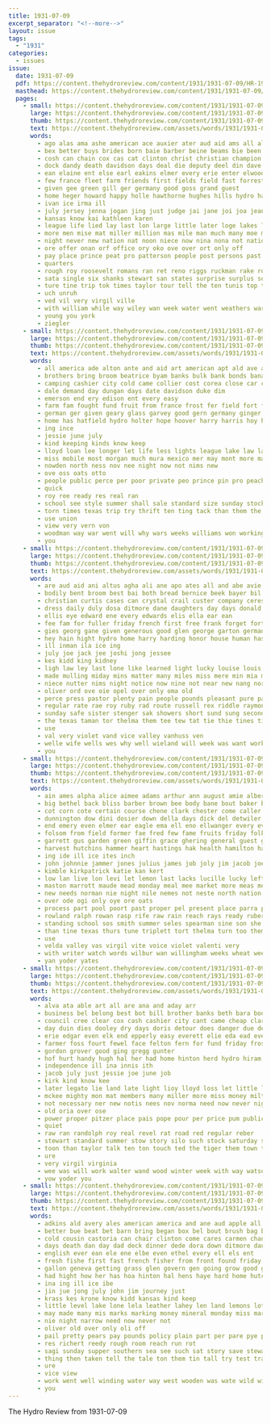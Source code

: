 ```yaml
---
title: 1931-07-09
excerpt_separator: "<!--more-->"
layout: issue
tags:
  - "1931"
categories:
  - issues
issue:
  date: 1931-07-09
  pdf: https://content.thehydroreview.com/content/1931/1931-07-09/HR-1931-07-09.pdf
  masthead: https://content.thehydroreview.com/content/1931/1931-07-09/masthead/HR-1931-07-09.jpg
  pages:
    - small: https://content.thehydroreview.com/content/1931/1931-07-09/small/HR-1931-07-09-01.jpg
      large: https://content.thehydroreview.com/content/1931/1931-07-09/large/HR-1931-07-09-01.jpg
      thumb: https://content.thehydroreview.com/content/1931/1931-07-09/thumbnails/HR-1931-07-09-01.jpg
      text: https://content.thehydroreview.com/assets/words/1931/1931-07-09/HR-1931-07-09-01.txt
      words:
        - ago alas ama ashe american ace auxier ater aud aid ams all alva able amy ach age auten ana and are
        - bex better buys brides born baie barber beine beams bie been bridge business body best bride bassler bell brace binger bare baum buffalo bread beeson both birth bar boys bandy beason bal bilek but bein beat bank bue brings bridgeport box bas back
        - cosh can chain cox cas cat clinton christ christian champion city cantrell canada college close cleveland capa cash carri came conti chas cord case carrol chamber cartwright county come cutting con cooling cot cree
        - dock dandy death davidson days deal die deputy deel din dave doing day davenport dee dan diamond daughter daw davi
        - ean elaine ent else earl eakins elmer every erie enter elwood edgmon ernest eubank
        - few france fleet farm friends first fields field fast forrest former franc friday flight falling flay fain for from frida fine falls forget fah fun friend fees foe
        - given gee green gill ger germany good goss grand guest
        - home heger howard happy holle hawthorne hughes hills hydro harris high hess had her him harm hone hinton harold hix held halt hose hardware has helen hendrix hiss hafer halls hai hamilton holter how
        - ivan ice irma ill
        - july jersey jenna jogan jing just judge jai jane joi joa jean josh june john jesse jess
        - kansas know kai kathleen karen
        - league life lied lay last lon large little later loge lakes lye land lem left luck less lense lane light look lake lae let line live like
        - more men mise mat miller million mas mile man much many moe mare mis mean marshall mowday may menacho male madeline miss morning mee mill marke market
        - night never new nation nat noon niece now nina nona not nations nin near nowka
        - ore offer onan orf office ory oko ove over ort only off
        - pay place prince peat pro patterson people post persons past partner proper pee present phan plan phe pastor pitzer purchase president pretty poor patch pound page peace
        - quarters
        - rough roy roosevelt romans ran ret reno riggs ruckman rake rowland row roman rain rag robison room raney race river regular ruby
        - sata single six shanks stewart san states surprise surplus south sister saturday sed shower see sele school saw save step sunday small seal start singles standard seen soe som she staal sery still staples style smith shade sorrow station season state set store sam sil ship seems serry
        - ture tine trip tok times taylor tour tell the ten tunis top test tose ton tice town tian team trucks teed too tod trees tad take than thing takes then texas thie tin till thomas thou tee them
        - uch unruh
        - ved vil very virgil ville
        - with william while way wiley wan week water went weathers ward wil walk wee warren wish wetter work wide word ware wit wells warne wax wie wind world war will west warkentin welcome was
        - young you york
        - ziegler
    - small: https://content.thehydroreview.com/content/1931/1931-07-09/small/HR-1931-07-09-02.jpg
      large: https://content.thehydroreview.com/content/1931/1931-07-09/large/HR-1931-07-09-02.jpg
      thumb: https://content.thehydroreview.com/content/1931/1931-07-09/thumbnails/HR-1931-07-09-02.jpg
      text: https://content.thehydroreview.com/assets/words/1931/1931-07-09/HR-1931-07-09-02.txt
      words:
        - all america ade alton ante and aid art american apt ald ave ain ago alba ales are adkins
        - brothers bring broom beatrice byam banks bulk bank bonds banat bills but bandy bate books best blanchard bradley business buy borrow bein
        - camping cashier city cold came collier cost corea close car crate court common cecil coffee canning cia cash
        - dale demand day dungan days date davidson duke dim
        - emerson end ery edison ent every easy
        - farm fam fought fund fruit from france frost fer field fort foe for fuse felton first frane few fourt fun
        - german ger given geary glass garvey good gern germany ginger goodson grand gain
        - home has hatfield hydro holter hope hoover harry harris hoy hardware huge her houston hinton house hero
        - ing ince
        - jessie june july
        - kind keeping kinds know keep
        - lloyd loan lee longer let life less lights league lake law last lass
        - miss mobile most morgan much mura mexico mer may mont more marshall men many mile marie must meals
        - nowden north ness nov nee night now not nims new
        - ove oss oats otto
        - people public perce per poor private peo prince pin pro peaches peete phon plan proper pick peace pitzer place pound
        - quick
        - roy ree ready res real ran
        - school see style summer shall sale standard size sunday stocks snowden scott sunrise smith surplus son sister saturday shier stan store straits sons small seems sells share setting stock
        - torn times texas trip try thrift ten ting tack than them the tail
        - use union
        - view very vern von
        - woodman way war went will why wars weeks williams won working west with wise work week worth wells was
        - you
    - small: https://content.thehydroreview.com/content/1931/1931-07-09/small/HR-1931-07-09-03.jpg
      large: https://content.thehydroreview.com/content/1931/1931-07-09/large/HR-1931-07-09-03.jpg
      thumb: https://content.thehydroreview.com/content/1931/1931-07-09/thumbnails/HR-1931-07-09-03.jpg
      text: https://content.thehydroreview.com/assets/words/1931/1931-07-09/HR-1931-07-09-03.txt
      words:
        - are aud aid ani altus agha ali ane apo ates all and abe avie andrews anes aly ana
        - bodily bent broom best bai both bread bernice beek bayer bil book ben brooker buel bak bunday bon boswell brooks business bore better bitten bane baby bette
        - christian curtis cases can crystal crail custer company ceres come came cost call cream clerk carver clea carl coff
        - dress daily duly dosa ditmore dane daughters day days donald during deem doctor
        - ellis eye edward ene every edwards elis ella ear ean
        - fee fam for fuller friday french first free frank forget forty farm fay from fine
        - gies georg gane given generous good glen george garton german
        - hey hain hight hydro home harry harding honor house human has hagens her hope hor harr haggard harvest happy how hee harold had harder homes heck health hire
        - ill inman ila ice ing
        - july joe jack jee joshi jong jessee
        - kes kidd king kidney
        - ligh law ley last lone like learned light lucky louise louis late look ling long lynch lasley
        - made mulling miday mins matter many miles miss mere min mia marcrum money mis monday mule may mapel meal mulder mond morris maybe mai
        - niece nutter nims night notice now nine not near new nang north ney
        - oliver ord ove oie opel over only oma old
        - perce press pastor plenty pain people pounds pleasant pure pass paul pound per pleasure power pay peoria
        - regular rate rae roy ruby rad route russell rex riddle raymond
        - sunday safe sister stenger sak showers short sund sung second sept stockton star school super service style six son spain standing sylvester suit saturday summer
        - the texas taman tor thelma them tee tew tat tie thie tines tino tei tree
        - use
        - val very violet vand vice valley vanhuss ven
        - welle wife wells wes why well wieland will week was want work with wyatt while winter wear weatherford williams
        - you
    - small: https://content.thehydroreview.com/content/1931/1931-07-09/small/HR-1931-07-09-04.jpg
      large: https://content.thehydroreview.com/content/1931/1931-07-09/large/HR-1931-07-09-04.jpg
      thumb: https://content.thehydroreview.com/content/1931/1931-07-09/thumbnails/HR-1931-07-09-04.jpg
      text: https://content.thehydroreview.com/assets/words/1931/1931-07-09/HR-1931-07-09-04.txt
      words:
        - ain ames alpha alice aimee adams arthur ann august amie albert auxier adam apple annie arth aus aud aid alin america all and are
        - big bethel back bliss barber brown bee body bane bout baker better bro blum bryan billie begin becker bill been born beer brum bart byrum but business bick busi
        - cot corn cote certain course chene clark chester come caller charles carney cope cream can choice cough col change curnutt cal coe claude call con credit city cee carl chy cox clara child cara constant cali corpus clarence caddo christi
        - dunnington dow dini dosier down della days dick del detwiler denham dewey din detweiler dinner don daughter dallas day dares dance dora
        - end emery even elmer ear eagle ema ell eno ellwanger every eve ent epton
        - folsom from field former fae fred few fame fruits friday folks frank fron fouts fast furth friends for fees fry fam flowers farm fever fine
        - garrett gus garden green giffin grace ghering general guest grant gas good
        - harvest hutchins hammer heart hastings hak health hamilton hatfield herman harsh hubert how hern homes half hare heard home had hafer henry hancock helton harry haffer hinton harris hydro her hal hodge
        - ing ide ill ice ites inch
        - john johnnie jammer jones julius james job joly jim jacob joe july jack
        - kimble kirkpatrick katie kan kert
        - low lan live lon levi let lemon last lacks lucille lucky left
        - maston marrott maude mead monday meal mee market more meas mound mis mers much mond miss many marion manu made man might men miller mavis mest mineo
        - new needs norman nie night nile nemes not neste north nation near
        - over ode ogi only oye ore oats
        - process part pool poort past proper pel present place parra peris pitzer pearl public piper pitel paul pleasant pana pan
        - rowland ralph rowan rasp rife raw rain reach rays ready ruber ridge ray reek rey rock rob richardson rich roy ryle ree reola
        - standing school sos smith summer seles spearman sine son she soon see sim salen sis stutzman station sunday south sons severe shutter save sevier strike sick say suter schantz sal shower sas story saturday sullens san still sch
        - than tine texas thurs tune triplett tort thelma turn too them thy tam toot taken the thomason take tah townsend ted teer tae ten
        - use
        - velda valley vas virgil vite voice violet valenti very
        - with writer watch words wilbur wan willingham weeks wheat wee will willie wife war was went working want wykert wil warkentin woodruff weatherford wait week weader ware wesley wisted walker while wit
        - yan yoder yates
    - small: https://content.thehydroreview.com/content/1931/1931-07-09/small/HR-1931-07-09-05.jpg
      large: https://content.thehydroreview.com/content/1931/1931-07-09/large/HR-1931-07-09-05.jpg
      thumb: https://content.thehydroreview.com/content/1931/1931-07-09/thumbnails/HR-1931-07-09-05.jpg
      text: https://content.thehydroreview.com/assets/words/1931/1931-07-09/HR-1931-07-09-05.txt
      words:
        - alva ata able art all are ana and aday arr
        - business bel belong best bot bill brother banks beth bara body bring bank both but baby
        - council cree clear cox cash cashier city cant came cheap clara cose charle cream cool caddo company call card can close corn chas charter collins comfort cost cheeks come crail cowden county college car carry
        - day duin dies dooley dry days doris detour does danger due demand denham daughter
        - erie edgar even elk end epperly easy everett elie eda ead every eres east ever
        - farmer foss fourt fewel face felton fern for fund friday frost fan fone first from fred
        - gordon grover good ging gregg gunter
        - hof hurt handy hugh hal her had home hinton herd hydro hiram house has him hai hing
        - independence ill ina innis ith
        - jacob july just jessie joe june job
        - kirk kind know kee
        - later legato lie land late light lioy lloyd loss let little left lewis live labor
        - mckee mighty mon mat members many miller more miss money milton much men mera manes marjorie monday might major
        - not necessary ner new notis nees nov norma need now never night nels noel
        - old oria over ose
        - power proper pitzer place pais pope pour per price pum public
        - quiet
        - raw ran randolph roy real revel rat road red regular reber
        - stewart standard summer stow story silo such stock saturday sealy sol see sou save shape service share space second steady student sutton surplus stalk simpson store states sale smith sunday say state stockton street stocks sunda
        - toon than taylor talk ten ton touch ted the tiger them town thi tell
        - ure
        - very virgil virginia
        - wee was will work walter wand wood winter week with way watson wish weiler wik weatherford
        - yow yoder you
    - small: https://content.thehydroreview.com/content/1931/1931-07-09/small/HR-1931-07-09-06.jpg
      large: https://content.thehydroreview.com/content/1931/1931-07-09/large/HR-1931-07-09-06.jpg
      thumb: https://content.thehydroreview.com/content/1931/1931-07-09/thumbnails/HR-1931-07-09-06.jpg
      text: https://content.thehydroreview.com/assets/words/1931/1931-07-09/HR-1931-07-09-06.txt
      words:
        - adkins ald avery ales american america and ane aud apple all are ain
        - better bue beat bet barn bring began box bel bout brush bag brother ball bandy bui bec bah berlin back brick bottle bread break buy brought best bese but
        - cold cousin castoria can chair clinton come cares carmen chan cream close cody cake castor cat comfort corn class colorado cost conti cant
        - days death dan day dad deck dinner dede dora down ditmore daughter
        - english ever ean ele ene elbe even ethel every ell els ent
        - fresh fishe first fast french fisher from front found friday folks frames for fine farm flowers
        - gallon geneva getting grass glen govern gen going grow good gow
        - had hight how her has hoa hinton hal hens haye hard home hutch him haines heidebrecht hollis harms holter helen house hamburg hess
        - ina ing ill ice ibe
        - jin jue jong july john jim journey just
        - krass kes krone know kidd kansas kind keep
        - little level lake lone lela leather lahey len land lemons lot look lorene lad larch life large letter live like later lena lee lish list long lant
        - may made many mis marks marking money mineral monday miss margie miller much market man meals means most
        - nie night narrow need now never not
        - oliver old over only oli off
        - pail pretty pears pay pounds policy plain part per pare pye pepe plenty par pace peaches place pic past
        - res richert reedy rough room reach run rot
        - sagi sunday supper southern sea see such sat story save stewart she standard still ship standing soe sweet show school sun steward sugar seen scarce saturday saw stay simple stange
        - thing then taken tell the tale ton them tin tall try test train too top table tooth thomas ture trees town
        - ure
        - vice view
        - work went well winding water way west wooden was wate wild with want wight write will while week wax weeks works waller wit
        - you
---
```


The Hydro Review from 1931-07-09

<!--more-->

